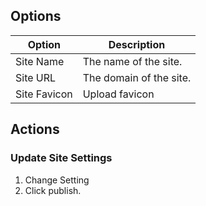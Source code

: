 ## Options

| Option       | Description             |
| ------------ | ----------------------- |
| Site Name    | The name of the site.   |
| Site URL     | The domain of the site. |
| Site Favicon | Upload favicon          |

## Actions

### Update Site Settings

1. Change Setting
2. Click publish.
